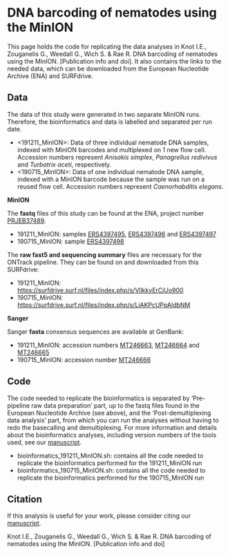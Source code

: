# DNA barcoding of nematodes using the MinION

This page holds the code for replicating the data analyses in Knot I.E., Zouganelis G., Weedall G., Wich S. & Rae R. DNA barcoding of nematodes using the MinION. [Publication info and doi]. It also contains the links to the needed data, which can be downloaded from the European Nucleotide Archive (ENA) and SURFdrive.

## Data
The data of this study were generated in two separate MinION runs. Therefore, the bioinformatics and data is labelled and separated per run date.
* \<191211_MinION\>: Data of three individual nematode DNA samples, indexed with MinION barcodes and multiplexed on 1 new flow cell. Accession numbers represent _Anisakis simplex_, _Panagrellus redivivus_ and _Turbatrix aceti_, respectively.
* \<190715_MinION\>: Data of one individual nematode DNA sample, indexed with a MinION barcode because the sample was run on a reused flow cell. Accession numbers represent _Caenorhabditis elegans_.

**MinION**

The **fastq** files of this study can be found at the ENA, project number [PRJEB37489](https://www.ebi.ac.uk/ena/browser/view/PRJEB37489). 
* 191211_MinION: samples [ERS4397495](https://www.ebi.ac.uk/ena/browser/view/ERS4397495), [ERS4397496](https://www.ebi.ac.uk/ena/browser/view/ERS4397496) and [ERS4397497](https://www.ebi.ac.uk/ena/browser/view/ERS4397497)
* 190715_MinION: sample [ERS4397498](https://www.ebi.ac.uk/ena/browser/view/ERS4397498)

The **raw fast5 and sequencing summary** files are necessary for the ONTrack pipeline. They can be found on and downloaded from this SURFdrive:
* 191211_MinION: https://surfdrive.surf.nl/files/index.php/s/VllkkyErCjUo900
* 190715_MinION: https://surfdrive.surf.nl/files/index.php/s/LiAKPcUPpAldbNM

**Sanger**

Sanger **fasta** consensus sequences are available at GenBank:
* 191211_MinION: accession numbers [MT246663](https://www.ncbi.nlm.nih.gov/nuccore/MT246663), [MT246664](https://www.ncbi.nlm.nih.gov/nuccore/MT246664) and [MT246665](https://www.ncbi.nlm.nih.gov/nuccore/MT246665)
* 190715_MinION: accession number [MT246666](https://www.ncbi.nlm.nih.gov/nuccore/MT246666)

## Code
The code needed to replicate the bioinformatics is separated by ‘Pre-pipeline raw data preparation’ part, up to the fastq files found in the European Nucleotide Archive (see above), and the ‘Post-demultiplexing data analysis’ part, from which you can run the analyses without having to redo the basecalling and demultiplexing. For more information and details about the bioinformatics analyses, including version numbers of the tools used, see our [manuscript]().
* bioinformatics_191211_MinION.sh: contains all the code needed to replicate the bioinformatics performed for the 191211_MinION run
* bioinformatics_190715_MinION.sh: contains all the code needed to replicate the bioinformatics performed for the 190715_MinION run


## Citation
If this analysis is useful for your work, please consider citing our [manuscript]().

Knot I.E., Zouganelis G., Weedall G., Wich S. & Rae R. DNA barcoding of nematodes using the MinION. [Publication info and doi]
